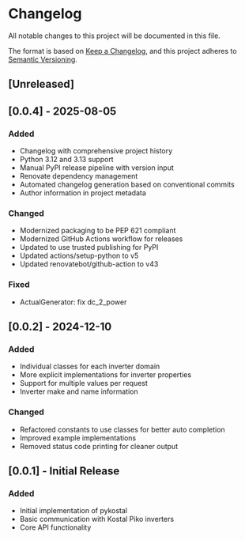 # Changelog

All notable changes to this project will be documented in this file.

The format is based on [Keep a Changelog](https://keepachangelog.com/en/1.0.0/),
and this project adheres to [Semantic Versioning](https://semver.org/spec/v2.0.0.html).

## [Unreleased]

## [0.0.4] - 2025-08-05

### Added
- Changelog with comprehensive project history
- Python 3.12 and 3.13 support
- Manual PyPI release pipeline with version input
- Renovate dependency management
- Automated changelog generation based on conventional commits
- Author information in project metadata

### Changed
- Modernized packaging to be PEP 621 compliant
- Modernized GitHub Actions workflow for releases
- Updated to use trusted publishing for PyPI
- Updated actions/setup-python to v5
- Updated renovatebot/github-action to v43

### Fixed
- ActualGenerator: fix dc_2_power

## [0.0.2] - 2024-12-10

### Added
- Individual classes for each inverter domain
- More explicit implementations for inverter properties
- Support for multiple values per request
- Inverter make and name information

### Changed
- Refactored constants to use classes for better auto completion
- Improved example implementations
- Removed status code printing for cleaner output

## [0.0.1] - Initial Release

### Added
- Initial implementation of pykostal
- Basic communication with Kostal Piko inverters
- Core API functionality
